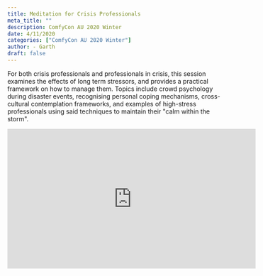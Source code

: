 ```yaml
---
title: Meditation for Crisis Professionals
meta_title: ""
description: ComfyCon AU 2020 Winter
date: 4/11/2020
categories: ["ComfyCon AU 2020 Winter"]
author: - Garth
draft: false
---
```

For both crisis professionals and professionals in crisis, this session examines the effects of long term stressors, and provides a practical framework on how to manage them. Topics include crowd psychology during disaster events, recognising personal coping mechanisms, cross-cultural contemplation frameworks, and examples of high-stress professionals using said techniques to maintain their "calm within the storm".

<iframe width="560" height="315" src="https://www.youtube.com/embed/JhtnpzqXBWk?si=M0zSisZ40vSD6IVn" title="YouTube video player" frameborder="0" allow="accelerometer; autoplay; clipboard-write; encrypted-media; gyroscope; picture-in-picture; web-share" allowfullscreen></iframe>
